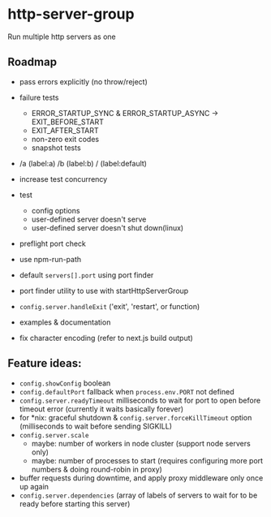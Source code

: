 # http-server-group
Run multiple http servers as one

## Roadmap

- pass errors explicitly (no throw/reject)
- failure tests
    - ERROR_STARTUP_SYNC & ERROR_STARTUP_ASYNC -> EXIT_BEFORE_START
    - EXIT_AFTER_START
    - non-zero exit codes
    - snapshot tests

- /a (label:a) /b (label:b) / (label:default)
- increase test concurrency
- test
    - config options
    - user-defined server doesn't serve
    - user-defined server doesn't shut down(linux)
- preflight port check
- use npm-run-path
- default `servers[].port` using port finder
- port finder utility to use with startHttpServerGroup
- `config.server.handleExit` ('exit', 'restart', or function)
- examples & documentation

- fix character encoding (refer to next.js build output)

## Feature ideas:
- `config.showConfig` boolean
- `config.defaultPort` fallback when `process.env.PORT` not defined
- `config.server.readyTimeout` milliseconds to wait for port to open before timeout error (currently it waits basically forever)
- for *nix: graceful shutdown & `config.server.forceKillTimeout` option (milliseconds to wait before sending SIGKILL)
- `config.server.scale`
    - maybe: number of workers in node cluster (support node servers only)
    - maybe: number of processes to start (requires configuring more port numbers & doing round-robin in proxy)
- buffer requests during downtime, and apply proxy middleware only once up again
- `config.server.dependencies` (array of labels of servers to wait for to be ready before starting this server)
